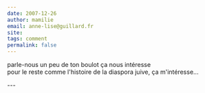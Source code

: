 ```yaml
---
date: 2007-12-26
author: mamilie
email: anne-lise@guillard.fr
site: 
tags: comment
permalink: false
---
```


<p>parle-nous un peu de ton boulot ça nous intéresse<br />
pour le reste comme  l'histoire de la diaspora juive, ça m'intéresse...</p>
---